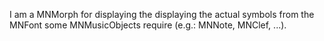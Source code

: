 I am a MNMorph for displaying the displaying the actual symbols from the MNFont some MNMusicObjects require (e.g.: MNNote, MNClef, ...).